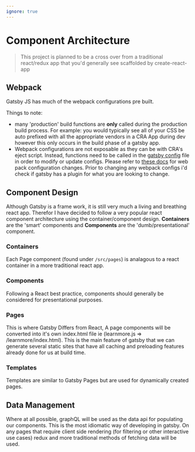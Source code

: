 ```yaml
---
ignore: true
---
```

# Component Architecture

> This project is planned to be a cross over from a traditional react/redux app that you'd generally see scaffolded by create-react-app

## Webpack

Gatsby JS has much of the webpack configurations pre built. 

Things to note: 
- many 'production' build functions are **only** called during the production build process.
For example: you would typically see all of your CSS be auto prefixed with all the appropriate vendors in a CRA App during dev however this only occurs in the build phase of a gatsby app.
- Webpack configurations are not exposable as they can be with CRA's eject script. Instead, functions need to be called in the [gatsby config](../gatsby-config.js) file in order to modify or update configs. Please refer to [these docs](https://www.gatsbyjs.org/docs/add-custom-webpack-config/) for web pack configuration changes. Prior to changing any webpack configs i'd check if gatsby has a plugin for what you are looking to change.

## Component Design

Although Gatsby is a frame work, it is still very much a living and breathing react app. Therefor I have decided to follow a very popular react component architecture using the container/component design. **Containers** are the 'smart' components and **Components** are the 'dumb/presentational' component.

### Containers

Each Page component (found under `/src/pages`) is analagous to a react container in a more traditional react app.

### Components

Following a React best practice, components should generally be considered for presentational purposes.

### Pages

This is where Gatsby Differs from React, A page components will be converted into it's own index.html file ie (learnmore.js => /learnmore/index.html). This is the main feature of gatsby that we can generate several static sites that have all caching and preloading features already done for us at build time. 

### Templates

Templates are similar to Gatsby Pages but are used for dynamically created pages.

## Data Management

Where at all possible, graphQL will be used as the data api for populating our components. This is the most idiomatic way of developing in gatsby. On any pages that require client side rendering (for filtering or other interactive use cases) redux and more traditional methods of fetching data will be used.
